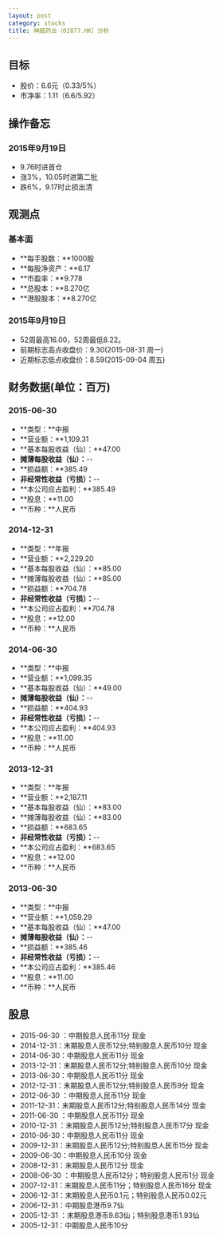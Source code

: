 ```yaml
---
layout: post
category: stocks
title: 神威药业（02877.HK）分析
---
```


## 目标 ##

- 股价：6.6元（0.33/5%）
- 市净率：1.11（6.6/5.92）

## 操作备忘 ##

### 2015年9月19日 ###

- 9.76时进首仓
- 涨3%，10.05时进第二批
- 跌6%，9.17时止损出清

## 观测点 ##

### 基本面 ###

- **每手股数：**1000股
- **每股净资产：**6.17
- **市盈率：**9.778
- **总股本：**8.270亿
- **港股股本：**8.270亿

### 2015年9月19日 ###

- 52周最高16.00，52周最低8.22。
- 前期标志高点收盘价：9.30(2015-08-31 周一)
- 近期标志低点收盘价：8.59(2015-09-04 周五)

## 财务数据(单位：百万) ##

### 2015-06-30 ###

- **类型：**中报
- **营业额：**1,109.31
- **基本每股收益（仙）：**47.00
- **摊薄每股收益（仙）：**--
- **损益额：**385.49
- **非经常性收益（亏损）：**--
- **本公司应占盈利：**385.49
- **股息：**11.00
- **币种：**人民币

### 2014-12-31 ###

- **类型：**年报
- **营业额：**2,229.20
- **基本每股收益（仙）：**85.00
- **摊薄每股收益（仙）：**85.00
- **损益额：**704.78
- **非经常性收益（亏损）：**--
- **本公司应占盈利：**704.78
- **股息：**12.00
- **币种：**人民币

### 2014-06-30 ###

- **类型：**中报
- **营业额：**1,099.35
- **基本每股收益（仙）：**49.00
- **摊薄每股收益（仙）：**--
- **损益额：**404.93
- **非经常性收益（亏损）：**--
- **本公司应占盈利：**404.93
- **股息：**11.00
- **币种：**人民币

### 2013-12-31 ###

- **类型：**年报
- **营业额：**2,187.11
- **基本每股收益（仙）：**83.00
- **摊薄每股收益（仙）：**83.00
- **损益额：**683.65
- **非经常性收益（亏损）：**--
- **本公司应占盈利：**683.65
- **股息：**12.00
- **币种：**人民币

### 2013-06-30 ###

- **类型：**中报
- **营业额：**1,059.29
- **基本每股收益（仙）：**47.00
- **摊薄每股收益（仙）：**--
- **损益额：**385.46
- **非经常性收益（亏损）：**--
- **本公司应占盈利：**385.46
- **股息：**11.00
- **币种：**人民币

## 股息 ##

- 2015-06-30	：中期股息人民币11分	现金
- 2014-12-31：末期股息人民币12分;特别股息人民币10分	现金
- 2014-06-30：中期股息人民币11分	现金
- 2013-12-31：末期股息人民币12分;特别股息人民币10分	现金
- 2013-06-30：中期股息人民币11分	现金
- 2012-12-31：末期股息人民币12分;特别股息人民币9分	现金
- 2012-06-30	：中期股息人民币11分	现金
- 2011-12-31：末期股息人民币12分;特别股息人民币14分	现金
- 2011-06-30	：中期股息人民币11分	现金
- 2010-12-31	：末期股息人民币12分;特别股息人民币17分	现金
- 2010-06-30：中期股息人民币11分	现金
- 2009-12-31：末期股息人民币12分;特别股息人民币15分	现金
- 2009-06-30：中期股息人民币10分	现金
- 2008-12-31：末期股息人民币12分	现金
- 2008-06-30	：中期股息人民币12分；特别股息人民币1分	现金
- 2007-12-31：末期股息人民币11分；特别股息人民币16分	现金
- 2006-12-31：末期股息人民币0.1元；特别股息人民币0.02元
- 2006-12-31：中期股息港币9.7仙
- 2005-12-31	：末期股息港币9.63仙；特别股息港币1.93仙
- 2005-12-31：中期股息人民币10分

